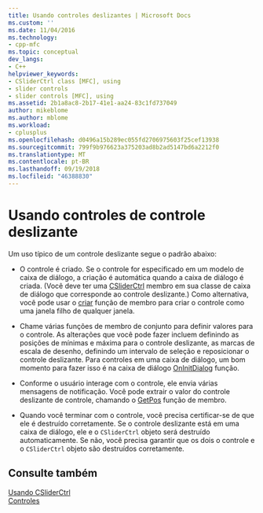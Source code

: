 ```yaml
---
title: Usando controles deslizantes | Microsoft Docs
ms.custom: ''
ms.date: 11/04/2016
ms.technology:
- cpp-mfc
ms.topic: conceptual
dev_langs:
- C++
helpviewer_keywords:
- CSliderCtrl class [MFC], using
- slider controls
- slider controls [MFC], using
ms.assetid: 2b1a8ac8-2b17-41e1-aa24-83c1fd737049
author: mikeblome
ms.author: mblome
ms.workload:
- cplusplus
ms.openlocfilehash: d0496a15b289ec055fd2706975603f25cef13938
ms.sourcegitcommit: 799f9b976623a375203ad8b2ad5147bd6a2212f0
ms.translationtype: MT
ms.contentlocale: pt-BR
ms.lasthandoff: 09/19/2018
ms.locfileid: "46388830"
---
```

# <a name="using-slider-controls"></a>Usando controles de controle deslizante

Um uso típico de um controle deslizante segue o padrão abaixo:

- O controle é criado. Se o controle for especificado em um modelo de caixa de diálogo, a criação é automática quando a caixa de diálogo é criada. (Você deve ter uma [CSliderCtrl](../mfc/reference/csliderctrl-class.md) membro em sua classe de caixa de diálogo que corresponde ao controle deslizante.) Como alternativa, você pode usar o [criar](../mfc/reference/csliderctrl-class.md#create) função de membro para criar o controle como uma janela filho de qualquer janela.

- Chame várias funções de membro de conjunto para definir valores para o controle. As alterações que você pode fazer incluem definindo as posições de mínimas e máxima para o controle deslizante, as marcas de escala de desenho, definindo um intervalo de seleção e reposicionar o controle deslizante. Para controles em uma caixa de diálogo, um bom momento para fazer isso é na caixa de diálogo [OnInitDialog](../mfc/reference/cdialog-class.md#oninitdialog) função.

- Conforme o usuário interage com o controle, ele envia várias mensagens de notificação. Você pode extrair o valor do controle deslizante de controle, chamando o [GetPos](../mfc/reference/csliderctrl-class.md#getpos) função de membro.

- Quando você terminar com o controle, você precisa certificar-se de que ele é destruído corretamente. Se o controle deslizante está em uma caixa de diálogo, ele e o `CSliderCtrl` objeto será destruído automaticamente. Se não, você precisa garantir que os dois o controle e o `CSliderCtrl` objeto são destruídos corretamente.

## <a name="see-also"></a>Consulte também

[Usando CSliderCtrl](../mfc/using-csliderctrl.md)<br/>
[Controles](../mfc/controls-mfc.md)

